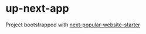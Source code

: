 # up-next-app

Project bootstrapped with [next-popular-website-starter](https://github.com/Kuboczoch/next-popular-website-starter)
